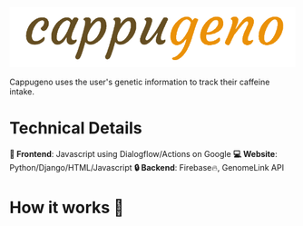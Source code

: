 ![cappugeno](https://github.com/jakebildy/cappugeno/blob/master/logo.png?raw=true)

Cappugeno uses the user's genetic information to track their caffeine intake. 


# Technical Details 
 **:iphone: Frontend**: Javascript using Dialogflow/Actions on Google
 **:computer: Website**: Python/Django/HTML/Javascript
 **:lock: Backend**: Firebase:fire:, GenomeLink API
 
 # How it works :rocket:



